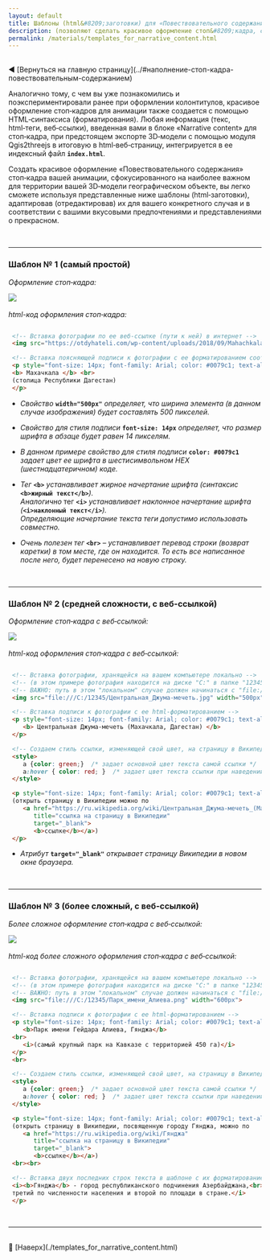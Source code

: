 ```yaml
---
layout: default
title: Шаблоны (html&#8209;заготовки) для «Повествовательного содержания» стоп&#8209;кадра
description: (позволяют сделать красивое оформление стоп&#8209;кадра, сфокусированного на наиболее важном для вашей территории географическом объекте)
permalink: /materials/templates_for_narrative_content.html
---
```


<br>
<!-- В строке ниже "../" - это переход к корню сайта. При этом текст "index.html" в пути можно и лучше опустить. После # - "подскок" к пункту "выбор-варианта-работы" на главной странице. -->
◀️ [Вернуться на главную страницу](../#наполнение-стоп-кадра-повествовательным-содержанием)


Аналогично тому, с чем вы уже познакомились и поэкспериментировали ранее при оформлении колонтитулов, красивое оформление стоп&#8209;кадров для анимации 
также создается с помощью HTML&#8209;синтаксиса (форматирования).
Любая информация (текс, html&#8209;теги, веб&#8209;ссылки), введенная вами в блоке «Narrative&nbsp;content» для стоп&#8209;кадра, 
при предстоящем экспорте 3D&#8209;модели с помощью модуля Qgis2threejs в итоговую в html&#8209;веб&#8209;страницу, интегрируется в ее индексный файл **`index.html`**.

Создать красивое оформление «Повествовательного содержания» стоп&#8209;кадра вашей анимации, сфокусированного на наиболее важном для территории вашей 3D&#8209;модели географическом объекте, 
вы легко сможете используя представленные ниже шаблоны (html&#8209;заготовки), адаптировав (отредактировав) их для вашего конкретного случая и в соответствии с вашими вкусовыми предпочтениями 
и представлениями о прекрасном.

<br>
  <hr> <!-- разделительная линия ======================================================== -->

### Шаблон № 1 (самый простой)

*Оформление стоп&#8209;кадра:*

![](../media/2024-03-29_14-47-17.png) \
 \
*html-код оформления стоп&#8209;кадра:*
```html

 <!-- Вставка фотографии по ее веб-ссылке (пути к ней) в интернет -->
 <img src="https://otdyhateli.com/wp-content/uploads/2018/09/Mahachkala250817.jpg" width="500px">

 <!-- Вставка поясняющей подписи к фотографии с ее форматированием соответствующими html-тегами -->
 <p style="font-size: 14px; font-family: Arial; color: #0079c1; text-align: center">
 <b> Махачкала </b> <br>
 (столица Республики Дагестан)
 </p>

```
* *Свойство* **`width="500px"`** *определяет, что ширина элемента (в данном случае изображения) будет составлять 500&nbsp;пикселей.*

* *Свойство для стиля подписи* **`font-size: 14px`** *определяет, что размер шрифта в абзаце будет равен 14 пикселям.*

* *В данном примере свойство для стиля подписи* **`color: #0079c1`** *задает цвет ее шрифта в шестисимвольном HEX (шестнадцатеричном) коде.*

* *Тег* **`<b>`** *устанавливает жирное начертание шрифта (синтаксис* **`<b>жирный текст</b>`***). \
  Аналогично* тег **`<i>`** *устанавливает наклонное начертание шрифта (***`<i>наклонный текст</i>`***). \
  Определяющие начертание текста теги допустимо использовать совместно.*

* *Очень полезен тег* **`<br>`** *– устанавливает перевод строки (возврат каретки) в том месте, где он находится. 
  То есть все написанное после него, будет перенесено на новую строку.*

<br>
  <hr> <!-- разделительная линия ======================================================== -->

### Шаблон № 2 (средней сложности, с веб-ссылкой)

*Оформление стоп&#8209;кадра с веб&#8209;ссылкой:*

![](../media/2024-03-31_14-24-05.png) \
 \
*html-код оформления стоп&#8209;кадра с веб&#8209;ссылкой:*
```html

 <!-- Вставка фотографии, хранящейся на вашем компьютере локально -->
 <!-- (в этом примере фотография находится на диске "C:" в папке "12345") -->
 <!-- ВАЖНО: путь в этом "локальном" случае должен начинаться с "file:///" -->
 <img src="file:///C:/12345/Центральная_Джума-мечеть.jpg" width="500px">

 <!-- Вставка подписи к фотографии с ее html-форматированием -->
 <p style="font-size: 14px; font-family: Arial; color: #0079c1; text-align: center;">
    <b> Центральная Джума-мечеть (Махачкала, Дагестан) </b>
 </p>

 <!-- Создаем стиль ссылки, изменяющей свой цвет, на страницу в Википедии -->
 <style>
    a {color: green;}  /* задает основной цвет текста самой ссылки */
    a:hover { color: red; }  /* задает цвет текста ссылки при наведении на нее указателя мыши */
 </style>

 <p style="font-size: 14px; font-family: Arial; color: #0079c1; text-align: center">
 (открыть страницу в Википедии можно по 
    <a href="https://ru.wikipedia.org/wiki/Центральная_Джума-мечеть_(Махачкала)"
       title="ссылка на страницу в Википедии" 
       target="_blank">
       <b>ссылке</b></a>)
 </p>

```
* *Атрибут* **`target="_blank"`** *открывает страницу Википедии в новом окне браузера.*

<br>
  <hr> <!-- разделительная линия ======================================================== -->

### Шаблон № 3 (более сложный, с веб-ссылкой)

*Более сложное оформление стоп&#8209;кадра с веб&#8209;ссылкой:*

![](../media/562d1c5531e70561fdb77f289c036319.png) \
 \
*html-код более сложного оформления стоп&#8209;кадра с веб&#8209;ссылкой:*
```html

 <!-- Вставка фотографии, хранящейся на вашем компьютере локально -->
 <!-- (в этом примере фотография находится на диске "C:" в папке "12345") -->
 <!-- ВАЖНО: путь в этом "локальном" случае должен начинаться с "file:///" -->
 <img src="file:///C:/12345/Парк_имени_Алиева.png" width="600px">

 <!-- Вставка подписи к фотографии с ее html-форматированием -->
 <p style="font-size: 14px; font-family: Arial; color: #0079c1; text-align: center;">
    <b>Парк имени Гейдара Алиева, Гянджа</b>
 <br>
    <i>(самый крупный парк на Кавказе с территорией 450 га)</i>
 </p>
 <br>

 <!-- Создаем стиль ссылки, изменяющей свой цвет, на страницу в Википедии -->
 <style>
    a {color: green;}  /* задает основной цвет текста самой ссылки */
    a:hover { color: red; }  /* задает цвет текста ссылки при наведении на нее указателя мыши */
 </style>

 <p style="font-size: 14px; font-family: Arial; color: #0079c1; text-align: center">
 (открыть страницу в Википедии, посвященную городу Гянджа, можно по 
    <a href="https://ru.wikipedia.org/wiki/Гянджа" 
       title="ссылка на страницу в Википедии" 
       target="_blank">
       <b>ссылке</b></a>)
 <br><br>

 <!-- Вставка двух последних строк текста в шаблоне с их форматированием html-тегами -->
 <i><b>Гянджа</b> - город республиканского подчинения Азербайджана,<br>
 третий по численности населения и второй по площади в стране.</i>
 </p>

```

<br>
  <hr> <!-- разделительная линия ======================================================== -->

<br>
🔼 [Наверх](./templates_for_narrative_content.html)
